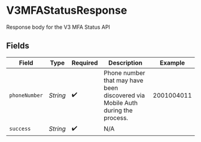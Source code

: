 # V3MFAStatusResponse

Response body for the V3 MFA Status API


## Fields

| Field                                                                          | Type                                                                           | Required                                                                       | Description                                                                    | Example                                                                        |
| ------------------------------------------------------------------------------ | ------------------------------------------------------------------------------ | ------------------------------------------------------------------------------ | ------------------------------------------------------------------------------ | ------------------------------------------------------------------------------ |
| `phoneNumber`                                                                  | *String*                                                                       | :heavy_check_mark:                                                             | Phone number that may have been discovered via Mobile Auth during the process. | 2001004011                                                                     |
| `success`                                                                      | *String*                                                                       | :heavy_check_mark:                                                             | N/A                                                                            |                                                                                |